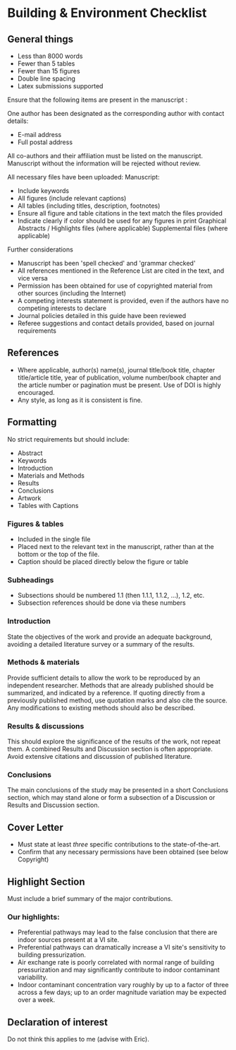 # Building & Environment Checklist

## General things

* Less than 8000 words
* Fewer than 5 tables
* Fewer than 15 figures
* Double line spacing
* Latex submissions supported


Ensure that the following items are present in the manuscript :

One author has been designated as the corresponding author with contact details:
* E-mail address
* Full postal address

All co-authors and their affiliation must be listed on the manuscript. Manuscript without the information will be rejected without review.

All necessary files have been uploaded:
Manuscript:
* Include keywords
* All figures (include relevant captions)
* All tables (including titles, description, footnotes)
* Ensure all figure and table citations in the text match the files provided
* Indicate clearly if color should be used for any figures in print
Graphical Abstracts / Highlights files (where applicable)
Supplemental files (where applicable)

Further considerations
* Manuscript has been 'spell checked' and 'grammar checked'
* All references mentioned in the Reference List are cited in the text, and vice versa
* Permission has been obtained for use of copyrighted material from other sources (including the Internet)
* A competing interests statement is provided, even if the authors have no competing interests to declare
* Journal policies detailed in this guide have been reviewed
* Referee suggestions and contact details provided, based on journal requirements

## References

* Where applicable, author(s) name(s), journal title/book title, chapter title/article title, year of publication, volume number/book chapter and the article number or pagination must be present. Use of DOI is highly encouraged.
* Any style, as long as it is consistent is fine.

## Formatting

No strict requirements but should include:
* Abstract
* Keywords
* Introduction
* Materials and Methods
* Results
* Conclusions
* Artwork  
* Tables with Captions

### Figures & tables

* Included in the single file
* Placed next to the relevant text in the manuscript, rather than at the bottom or the top of the file.
* Caption should be placed directly below the figure or table

### Subheadings

* Subsections should be numbered 1.1 (then 1.1.1, 1.1.2, ...), 1.2, etc.
* Subsection references should be done via these numbers

### Introduction

State the objectives of the work and provide an adequate background, avoiding a detailed literature survey or a summary of the results.

### Methods & materials

Provide sufficient details to allow the work to be reproduced by an independent researcher.
Methods that are already published should be summarized, and indicated by a reference.
If quoting directly from a previously published method, use quotation marks and also cite the source.
Any modifications to existing methods should also be described.

### Results & discussions

This should explore the significance of the results of the work, not repeat them.
A combined Results and Discussion section is often appropriate.
Avoid extensive citations and discussion of published literature.

### Conclusions

The main conclusions of the study may be presented in a short Conclusions section, which may stand alone or form a subsection of a Discussion or Results and Discussion section.

## Cover Letter

* Must state at least *three* specific contributions to the state-of-the-art.
* Confirm that any necessary permissions have been obtained (see below Copyright)

## Highlight Section

Must include a brief summary of the major contributions.

### Our highlights:
* Preferential pathways may lead to the false conclusion that there are indoor sources present at a VI site.
* Preferential pathways can dramatically increase a VI site's sensitivity to building pressurization.
* Air exchange rate is poorly correlated with normal range of building pressurization and may significantly contribute to indoor contaminant variability.
* Indoor contaminant concentration vary roughly by up to a factor of three across a few days; up to an order magnitude variation may be expected over a week.


## Declaration of interest

Do not think this applies to me (advise with Eric).
